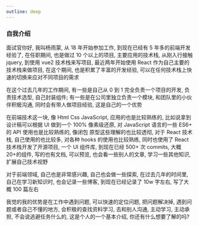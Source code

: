```yaml
---
outline: deep
---
```


### 自我介绍

面试官你好, 我叫杨雨蒙, 从 18 年开始参加工作, 到现在已经有 5 年多的前端开发经验了, 在任职期间, 也是做过 10 个以上的项目, 主要应用的技术栈, 从刚入行接触 jquery, 到使用 vue2 技术栈来写项目, 最近两年开始使用 React 作为自己主要的技术栈来做项目, 在这个期间, 也是积累了丰富的开发经验, 可以在任何技术栈上快速的切换来应对不同项目的需求

在这个过去几年的工作期间, 有一些是自己从 0 到 1 完全负责一个项目的开发, 负责技术选型, 自己封装组件; 有一些是在公司里独立负责一个模块, 和团队里的小伙伴积极沟通, 同时会有带人做项目经验, 这是自己的一个优势

在前端技术这一块, 像 Html Css JavaScript, 应用的也是比较熟练的, 比如说拿到设计稿可以根据 UI 做到一个 100% 像素级还原, 对 JavaScript 语言的一些 ES6+ 的 API 使用也是比较熟练的, 像闭包 原型这些理解的也比较透彻, 对于 React 技术栈, 自己使用的也比较多, 对各种 hooks 的使用也比较熟练, 同时也使用了 React 技术栈开发了开源项目, 一个 UI 组件库,  到现在已经 500+ 次 commits, 大概 20+的组件, 写的也有文档, 可以预览, 也会看一些别人的文章, 学习一些其他知识, 扩展自己技术视野

对于前端领域, 自己也是非常感兴趣, 自己也会做一些探索, 在过去几年的时间里, 自己在学习新知识时, 也会记录一些博客, 到现在已经记录了 10w 字左右, 写了大概 100 篇左右

我觉的我的优势是在工作中遇到问题, 可以快速的定位问题, 把问题解决掉, 遇到问题或者自己不懂的地方, 会积极的查找资料学习, 去和别人沟通, 主动学习, 主动承担, 不会说逃避任务什么的, 这是个人的一个基本介绍, 你还有什么想要了解的吗?
